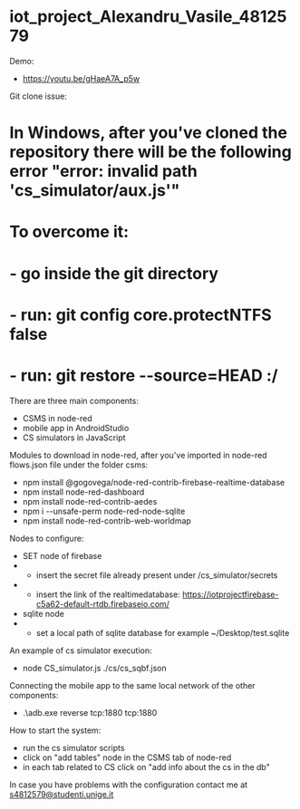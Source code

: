 # iot_project_Alexandru_Vasile_4812579

Demo:
- https://youtu.be/gHaeA7A_p5w

Git clone issue:
# In Windows, after you've cloned the repository there will be the following error "error: invalid path 'cs_simulator/aux.js'"
# To overcome it:
# - go inside the git directory
# - run: git config core.protectNTFS false
# - run: git restore --source=HEAD :/


There are three main components:
- CSMS in node-red
- mobile app in AndroidStudio
- CS simulators in JavaScript

Modules to download in node-red, after you've imported in node-red flows.json file under the folder csms:
- npm install @gogovega/node-red-contrib-firebase-realtime-database
- npm install node-red-dashboard
- npm install node-red-contrib-aedes
- npm i --unsafe-perm node-red-node-sqlite
- npm install node-red-contrib-web-worldmap

Nodes to configure:
- SET node of firebase
- - insert the secret file already present under /cs_simulator/secrets
- - insert the link of the realtimedatabase: https://iotprojectfirebase-c5a62-default-rtdb.firebaseio.com/
- sqlite node
- - set a local path of sqlite database for example ~/Desktop/test.sqlite


An example of cs simulator execution:
- node CS_simulator.js ./cs/cs_sqbf.json

Connecting the mobile app to the same local network of the other components:
- .\adb.exe reverse tcp:1880 tcp:1880

How to start the system:
- run the cs simulator scripts
- click on "add tables" node in the CSMS tab of node-red
- in each tab related to CS click on "add info about the cs in the db"

In case you have problems with the configuration contact me at s4812579@studenti.unige.it
